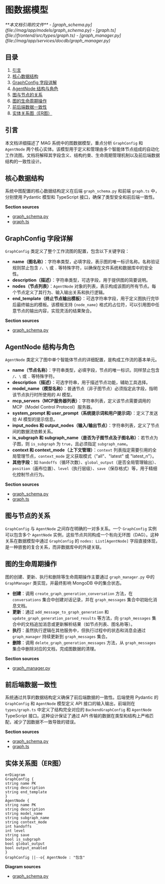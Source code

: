 # 图数据模型

<cite>
**本文档引用的文件**  
- [graph_schema.py](file://mag/app/models/graph_schema.py)
- [graph.ts](file://frontend/src/types/graph.ts)
- [graph_manager.py](file://mag/app/services/docdb/graph_manager.py)
</cite>

## 目录
1. [引言](#引言)
2. [核心数据结构](#核心数据结构)
3. [GraphConfig 字段详解](#graphconfig-字段详解)
4. [AgentNode 结构与角色](#agentnode-结构与角色)
5. [图与节点的关系](#图与节点的关系)
6. [图的生命周期操作](#图的生命周期操作)
7. [前后端数据一致性](#前后端数据一致性)
8. [实体关系图（ER图）](#实体关系图er图)

## 引言
本文档详细描述了 MAG 系统中的图数据模型，重点分析 `GraphConfig` 和 `AgentNode` 两个核心实体。该模型用于定义和管理由多个智能体节点组成的自动化工作流图。文档将解释其字段含义、结构约束、生命周期管理机制以及前后端数据结构的一致性设计。

## 核心数据结构

系统中图配置的核心数据结构定义在后端 `graph_schema.py` 和前端 `graph.ts` 中，分别使用 Pydantic 模型和 TypeScript 接口，确保了类型安全和前后端一致性。

**Section sources**
- [graph_schema.py](file://mag/app/models/graph_schema.py#L3-L116)
- [graph.ts](file://frontend/src/types/graph.ts#L6-L113)

## GraphConfig 字段详解

`GraphConfig` 类定义了整个工作流图的配置，包含以下关键字段：

- **name（图名称）**：字符串类型，必填字段，表示图的唯一标识名称。名称验证规则禁止包含 `/`、`\` 或 `.` 等特殊字符，以确保在文件系统和数据库中的安全性。
- **description（描述）**：字符串类型，可选字段，用于提供图的简要说明。
- **nodes（节点列表）**：`AgentNode` 对象的列表，表示构成该图的所有节点。每个节点定义了其行为、输入输出关系和执行逻辑。
- **end_template（终止节点输出模板）**：可选字符串字段，用于定义图执行完毕后最终输出的模板。该模板支持 `{node_name}` 格式的占位符，可以引用图中任意节点的输出内容，实现灵活的结果聚合。

**Section sources**
- [graph_schema.py](file://mag/app/models/graph_schema.py#L77-L88)

## AgentNode 结构与角色

`AgentNode` 类定义了图中单个智能体节点的详细配置，是构成工作流的基本单元。

- **name（节点名称）**：字符串类型，必填字段，节点的唯一标识。同样禁止包含 `/`、`\` 或 `.` 等特殊字符。
- **description（描述）**：可选字符串，用于描述节点功能，辅助工具选择。
- **model_name（模型名称）**：普通节点（非子图节点）必须指定此字段，指明该节点执行时所使用的 AI 模型。
- **mcp_servers（MCP服务器列表）**：字符串列表，定义该节点需要调用的 MCP（Model Control Protocol）服务器。
- **system_prompt 和 user_prompt（系统提示词和用户提示词）**：定义了发送给 AI 模型的提示信息。
- **input_nodes 和 output_nodes（输入/输出节点）**：字符串列表，定义了节点间的数据流依赖关系。
- **is_subgraph 和 subgraph_name（是否为子图节点及子图名称）**：若节点为子图，则 `is_subgraph` 为 `true`，且必须指定 `subgraph_name`。
- **context 和 context_mode（上下文管理）**：`context` 列表指定需要引用的全局管理节点，`context_mode` 定义获取模式（"all"、"latest" 或 "latest_n"）。
- **其他字段**：如 `handoffs`（循环次数）、`global_output`（是否全局管理输出）、`position`（画布位置）、`level`（执行层级）、`save`（保存格式）等，用于精细化控制节点行为。

**Section sources**
- [graph_schema.py](file://mag/app/models/graph_schema.py#L3-L74)
- [graph.ts](file://frontend/src/types/graph.ts#L6-L27)

## 图与节点的关系

`GraphConfig` 与 `AgentNode` 之间存在明确的一对多关系。一个 `GraphConfig` 实例可以包含多个 `AgentNode` 实例，这些节点共同构成一个有向无环图（DAG）。这种关系在数据模型中通过 `GraphConfig` 的 `nodes: List[AgentNode]` 字段直接体现，是一种嵌套的复合关系，而非数据库中的外键关联。

## 图的生命周期操作

图的创建、更新、执行和删除等生命周期操作主要通过 `graph_manager.py` 中的 `GraphManager` 类实现，并最终影响 MongoDB 中的集合状态。

- **创建**：调用 `create_graph_generation_conversation` 方法，在 `conversations` 集合中创建对话记录，并在 `graph_messages` 集合中初始化消息文档。
- **更新**：通过 `add_message_to_graph_generation` 和 `update_graph_generation_parsed_results` 等方法，向 `graph_messages` 集合中的文档追加消息或更新解析结果（如节点列表、图名称等）。
- **执行**：虽然执行逻辑在其他服务中，但执行过程中的状态和消息会通过 `graph_manager` 持续更新到 `graph_messages` 集合。
- **删除**：调用 `delete_graph_generation_messages` 方法，从 `graph_messages` 集合中删除对应的文档，完成图数据的清理。

**Section sources**
- [graph_manager.py](file://mag/app/services/docdb/graph_manager.py#L0-L435)

## 前后端数据一致性

系统通过共享的数据结构定义确保了前后端数据的一致性。后端使用 Pydantic 的 `GraphConfig` 和 `AgentNode` 模型定义 API 接口的输入输出，前端则在 `types/graph.ts` 中定义了结构完全对应的 `BackendGraphConfig` 和 `AgentNode` TypeScript 接口。这种设计保证了通过 API 传输的数据在类型和结构上严格匹配，减少了因数据不一致导致的错误。

**Section sources**
- [graph_schema.py](file://mag/app/models/graph_schema.py#L77-L116)
- [graph.ts](file://frontend/src/types/graph.ts#L45-L50)

## 实体关系图（ER图）

```mermaid
erDiagram
GraphConfig {
string name PK
string description
string end_template
}
AgentNode {
string name PK
string description
string model_name
string subgraph_name
string context_mode
int handoffs
int level
string save
bool is_subgraph
bool global_output
bool output_enabled
}
GraphConfig ||--o{ AgentNode : "包含"
```

**Diagram sources**
- [graph_schema.py](file://mag/app/models/graph_schema.py#L3-L116)